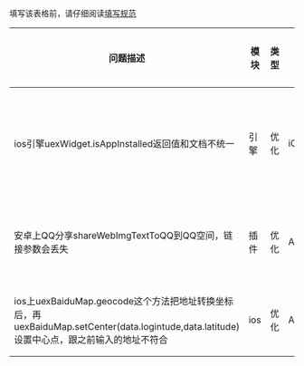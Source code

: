 
填写该表格前，请仔细阅读[填写规范](https://github.com/code4appcan/issue-list)

| 问题描述 | 模块 | 类型 | 平台 | 引擎版本 | 插件版本 | 手机系统版本 | 测试步骤 | 问题链接 | case或截图链接 | 提交人 | 提交时间 | 处理人 | 开始时间 | 截止时间 | 备注 |
|-----|-----|-----|-----|-----|-----|-----|-----|-----|-----|-----|-----|-----|-----|-----|-----|
| ios引擎uexWidget.isAppInstalled返回值和文档不统一 | 引擎 | 优化 | iOS | ios\_Engine\_3.4\_160622_01 |  | iphone6 9.3.2 | uexWidget.isAppInstalled返回值alert出来是true和false，而不是0和1 | [论坛链接](http://bbs.appcan.cn/forum.php?mod=viewthread&tid=51135&extra=&page=1) |  | 陆情 | 2016.7.13 10：50 |  |  |  | 已经和康立反馈过 |
| 安卓上QQ分享shareWebImgTextToQQ到QQ空间，链接参数会丢失 | 插件 | 优化 | Android | sdksuit_3.3_160624_01 | 3.0.6 | 小米4.4.4 | 分享到QQ空间后，点击了解地址，后面参数丢失，本来是http://www.baidu.com?sid=123，分享后变成了http://www.baidu.com? |  |  | 高山依秀 |2016.7.13 16：59 |  |  |  | 跟叶飞反馈过 |
| ios上uexBaiduMap.geocode这个方法把地址转换坐标后，再uexBaiduMap.setCenter(data.logintude,data.latitude)设置中心点，跟之前输入的地址不符合 | ios | 优化 | Android | sdksuit_3.4_160622_01 | 3.1.18 | iPhone6 9.2 | 地址转换成经纬度之后，再设置中心点，两次的地址不一样，相差很大 |  |  | 高山依秀 |2016.7.13 18：20 |  |  |  | 还没有反馈 |



